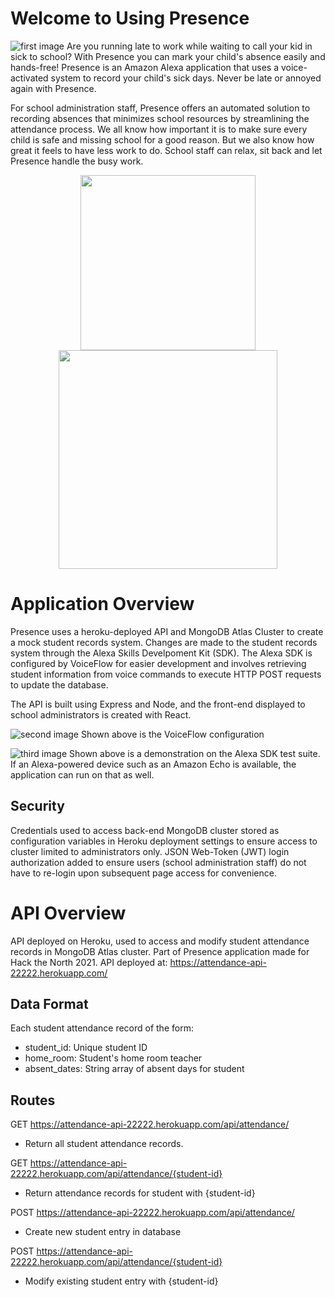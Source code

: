 # Welcome to Using Presence
![first image](https://user-images.githubusercontent.com/60553787/193649827-8e1a32fd-f2fb-479e-a51f-30c6fafe409d.png)
Are you running late to work while waiting to call your kid in sick to school? With Presence you can mark your child's absence easily and hands-free! Presence is an Amazon Alexa application that uses a voice-activated system to record your child's sick days. Never be late or annoyed again with Presence. 

For school administration staff, Presence offers an automated solution to recording absences that minimizes school resources by streamlining the attendance process. We all know how important it is to make sure every child is safe and missing school for a good reason. But we also know how great it feels to have less work to do. School staff can relax, sit back and let Presence handle the busy work.

<p align="center">
  <img src="https://github.com/Ashwins9001/Presence-App/blob/main/img/parent-kid.png" width="280" />
  <img src="https://github.com/Ashwins9001/Presence-App/blob/main/img/school.jpg" width="350" /> 
</p>


# Application Overview
Presence uses a heroku-deployed API and MongoDB Atlas Cluster to create a mock student records system. Changes are made to the student records system through the Alexa Skills Develpoment Kit (SDK). The Alexa SDK is configured by VoiceFlow for easier development and involves retrieving student information from voice commands to execute HTTP POST requests to update the database. 

The API is built using Express and Node, and the front-end displayed to school administrators is created with React.

![second image](https://user-images.githubusercontent.com/60553787/193650035-24f7f5b1-cc55-4bb0-97da-b03f495005cb.png)
Shown above is the VoiceFlow configuration


![third image](https://user-images.githubusercontent.com/60553787/193650066-a2162892-08be-4be0-a620-20c50707e660.png)
Shown above is a demonstration on the Alexa SDK test suite. If an Alexa-powered device such as an Amazon Echo is available, the application can run on that as well. 

## Security
Credentials used to access back-end MongoDB cluster stored as configuration variables in Heroku deployment settings to ensure access to cluster limited to administrators only. JSON Web-Token (JWT) login authorization added to ensure users (school administration staff) do not have to re-login upon subsequent page access for convenience.

# API Overview

API deployed on Heroku, used to access and modify student attendance records in MongoDB Atlas cluster. Part of Presence application made for Hack the North 2021. API deployed at: https://attendance-api-22222.herokuapp.com/

## Data Format
Each student attendance record of the form:
- student_id: Unique student ID
- home_room: Student's home room teacher
- absent_dates: String array of absent days for student 

## Routes
GET https://attendance-api-22222.herokuapp.com/api/attendance/
- Return all student attendance records.

GET https://attendance-api-22222.herokuapp.com/api/attendance/{student-id}
- Return attendance records for student with {student-id}

POST https://attendance-api-22222.herokuapp.com/api/attendance/
- Create new student entry in database

POST https://attendance-api-22222.herokuapp.com/api/attendance/{student-id}
- Modify existing student entry with {student-id} 
